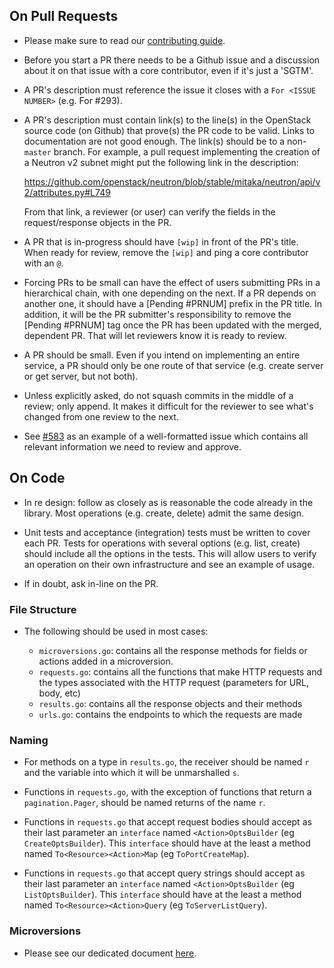 
## On Pull Requests

- Please make sure to read our [contributing guide](/.github/CONTRIBUTING.md).

- Before you start a PR there needs to be a Github issue and a discussion about it
  on that issue with a core contributor, even if it's just a 'SGTM'.

- A PR's description must reference the issue it closes with a `For <ISSUE NUMBER>` (e.g. For #293).

- A PR's description must contain link(s) to the line(s) in the OpenStack
  source code (on Github) that prove(s) the PR code to be valid. Links to documentation
  are not good enough. The link(s) should be to a non-`master` branch. For example,
  a pull request implementing the creation of a Neutron v2 subnet might put the
  following link in the description:

  https://github.com/openstack/neutron/blob/stable/mitaka/neutron/api/v2/attributes.py#L749

  From that link, a reviewer (or user) can verify the fields in the request/response
  objects in the PR.

- A PR that is in-progress should have `[wip]` in front of the PR's title. When
  ready for review, remove the `[wip]` and ping a core contributor with an `@`.

- Forcing PRs to be small can have the effect of users submitting PRs in a hierarchical chain, with
  one depending on the next. If a PR depends on another one, it should have a [Pending #PRNUM]
  prefix in the PR title. In addition, it will be the PR submitter's responsibility to remove the
  [Pending #PRNUM] tag once the PR has been updated with the merged, dependent PR. That will
  let reviewers know it is ready to review.

- A PR should be small. Even if you intend on implementing an entire
  service, a PR should only be one route of that service
  (e.g. create server or get server, but not both).

- Unless explicitly asked, do not squash commits in the middle of a review; only
  append. It makes it difficult for the reviewer to see what's changed from one
  review to the next.

- See [#583](https://github.com/inspurDTest/gophercloud/issues/583) as an example of a
  well-formatted issue which contains all relevant information we need to review and approve.

## On Code

- In re design: follow as closely as is reasonable the code already in the library.
  Most operations (e.g. create, delete) admit the same design.

- Unit tests and acceptance (integration) tests must be written to cover each PR.
  Tests for operations with several options (e.g. list, create) should include all
  the options in the tests. This will allow users to verify an operation on their
  own infrastructure and see an example of usage.

- If in doubt, ask in-line on the PR.

### File Structure

- The following should be used in most cases:

  - `microversions.go`: contains all the response methods for fields or actions
    added in a microversion.
  - `requests.go`: contains all the functions that make HTTP requests and the
    types associated with the HTTP request (parameters for URL, body, etc)
  - `results.go`: contains all the response objects and their methods
  - `urls.go`: contains the endpoints to which the requests are made

### Naming

- For methods on a type in `results.go`, the receiver should be named `r` and the
  variable into which it will be unmarshalled `s`.

- Functions in `requests.go`, with the exception of functions that return a
  `pagination.Pager`, should be named returns of the name `r`.

- Functions in `requests.go` that accept request bodies should accept as their
  last parameter an `interface` named `<Action>OptsBuilder` (eg `CreateOptsBuilder`).
  This `interface` should have at the least a method named `To<Resource><Action>Map`
  (eg `ToPortCreateMap`).

- Functions in `requests.go` that accept query strings should accept as their
  last parameter an `interface` named `<Action>OptsBuilder` (eg `ListOptsBuilder`).
  This `interface` should have at the least a method named `To<Resource><Action>Query`
  (eg `ToServerListQuery`).

### Microversions

- Please see our dedicated document [here](MICROVERSIONS.md).

